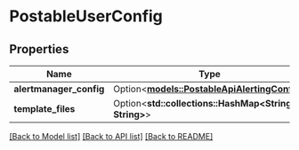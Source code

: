 # PostableUserConfig

## Properties

Name | Type | Description | Notes
------------ | ------------- | ------------- | -------------
**alertmanager_config** | Option<[**models::PostableApiAlertingConfig**](PostableApiAlertingConfig.md)> |  | [optional]
**template_files** | Option<**std::collections::HashMap<String, String>**> |  | [optional]

[[Back to Model list]](../README.md#documentation-for-models) [[Back to API list]](../README.md#documentation-for-api-endpoints) [[Back to README]](../README.md)


